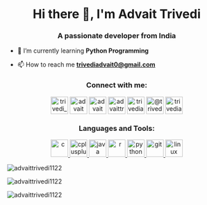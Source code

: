 <h1 align="center">Hi there 👋, I'm Advait Trivedi</h1>
<h3 align="center">A passionate developer from India</h3>

- 🌱 I’m currently learning **Python Programming**

- 📫 How to reach me **trivediadvait0@gmail.com**

<h3 align="center">Connect with me:</h3>
<p align="center">
<a href="https://twitter.com/trivedi_advait" target="blank"><img align="center" src="https://cdn.jsdelivr.net/npm/simple-icons@3.0.1/icons/twitter.svg" alt="trivedi_advait" height="40" width="40" /></a>
<a href="https://linkedin.com/in/advait-trivedi-9738b81b5" target="blank"><img align="center" src="https://cdn.jsdelivr.net/npm/simple-icons@3.0.1/icons/linkedin.svg" alt="advait trivedi" height="40" width="40" /></a>
<a href="https://stackoverflow.com/users/14365155/advait-trivedi?tab=profile" target="blank"><img align="center" src="https://cdn.jsdelivr.net/npm/simple-icons@3.0.1/icons/stackoverflow.svg" alt="advait trivedi" height="40" width="40" /></a>
<a href="https://kaggle.com/advaittrivedi" target="blank"><img align="center" src="https://cdn.jsdelivr.net/npm/simple-icons@3.0.1/icons/kaggle.svg" alt="advaittrivedi" height="40" width="40" /></a>
<a href="https://www.hackerrank.com/trivediadvait0" target="blank"><img align="center" src="https://cdn.jsdelivr.net/npm/simple-icons@3.0.1/icons/hackerrank.svg" alt="trivediadvait0" height="40" width="40" /></a>
<a href="https://www.hackerearth.com/@trivediadvait0" target="blank"><img align="center" src="https://cdn.jsdelivr.net/npm/simple-icons@3.0.1/icons/hackerearth.svg" alt="@trivediadvait0" height="40" width="40" /></a>
<a href="https://auth.geeksforgeeks.org/user/trivediadvait0" target="blank"><img align="center" src="https://cdn.jsdelivr.net/npm/simple-icons@3.0.1/icons/geeksforgeeks.svg" alt="trivediadvait0" height="40" width="40" /></a>
</p>

<h3 align="center">Languages and Tools:</h3>
<p align="center"> 
<a href="https://www.cprogramming.com/" target="_blank"> <img src="https://devicons.github.io/devicon/devicon.git/icons/c/c-original.svg" alt="c" width="40" height="40"/> </a> <a href="https://www.w3schools.com/cpp/" target="_blank"> <img src="https://devicons.github.io/devicon/devicon.git/icons/cplusplus/cplusplus-original.svg" alt="cplusplus" width="40" height="40"/> </a> 
<a href="https://www.java.com" target="_blank"> <img src="https://devicons.github.io/devicon/devicon.git/icons/java/java-original-wordmark.svg" alt="java" width="40" height="40"/> </a>
<a href="https://www.r-project.org" target="_blank"> <img src="https://www.r-project.org/logo/Rlogo.svg" alt="r" width="40" height="40"/> </a> 
<a href="https://www.python.org" target="_blank"> <img src="https://devicons.github.io/devicon/devicon.git/icons/python/python-original.svg" alt="python" width="40" height="40"/> </a> 
<a href="https://git-scm.com/" target="_blank"> <img src="https://www.vectorlogo.zone/logos/git-scm/git-scm-icon.svg" alt="git" width="40" height="40"/> </a> 
<a href="https://www.linux.org/" target="_blank"> <img src="https://devicons.github.io/devicon/devicon.git/icons/linux/linux-original.svg" alt="linux" width="40" height="40"/> </a> 
</p>

<p><img align="center" src="https://github-readme-stats.vercel.app/api/top-langs?username=advaittrivedi1122&show_icons=true&locale=en&layout=compact" alt="advaittrivedi1122" /></p>

<p><img align="center" src="https://github-readme-stats.vercel.app/api?username=advaittrivedi1122&show_icons=true&locale=en" alt="advaittrivedi1122" /></p>

<p><img align="center" src="https://github-readme-streak-stats.herokuapp.com/?user=advaittrivedi1122&" alt="advaittrivedi1122" /></p>
